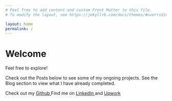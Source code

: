 ```yaml
---
# Feel free to add content and custom Front Matter to this file.
# To modify the layout, see https://jekyllrb.com/docs/themes/#overriding-theme-defaults

layout: home
permalink: /
---
```


<h1>Welcome</h1>

Feel free to explore!

Check out the Posts below to see some of my ongoing projects. See the Blog section to view what I have already completed.

Check out my <a href="https://github.com/jhein420"> Github </a>
Find me on <a href="https://www.linkedin.com/"> LinkedIn </a> and
<a href="https://www.upwork.com/freelancers/~016268a23082c944f8"> Upwork </a> <br>




